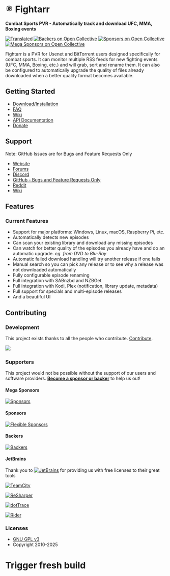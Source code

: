 # <img width="24px" src="./Logo/256.png" alt="Fightarr"></img> Fightarr

**Combat Sports PVR - Automatically track and download UFC, MMA, Boxing events**

[![Translated](https://translate.servarr.com/widget/servarr/fightarr/svg-badge.svg)](https://translate.servarr.com/engage/servarr/)
[![Backers on Open Collective](https://opencollective.com/Fightarr/backers/badge.svg)](#backers)
[![Sponsors on Open Collective](https://opencollective.com/Fightarr/sponsors/badge.svg)](#sponsors)
[![Mega Sponsors on Open Collective](https://opencollective.com/Fightarr/megasponsors/badge.svg)](#mega-sponsors)

Fightarr is a PVR for Usenet and BitTorrent users designed specifically for combat sports. It can monitor multiple RSS feeds for new fighting events (UFC, MMA, Boxing, etc.) and will grab, sort and rename them. It can also be configured to automatically upgrade the quality of files already downloaded when a better quality format becomes available.

## Getting Started

- [Download/Installation](https://fightarr.net/#downloads)
- [FAQ](https://fightarr.net/faq)
- [Wiki](https://fightarr.net/wiki)
- [API Documentation](https://fightarr.net/docs/api)
- [Donate](https://fightarr.net/donate)

## Support

Note: GitHub Issues are for Bugs and Feature Requests Only

- [Website](https://fightarr.net)
- [Forums](https://forums.fightarr.net)
- [Discord](https://discord.gg/M6BvZn5)
- [GitHub - Bugs and Feature Requests Only](https://github.com/Fightarr/Fightarr/issues)
- [Reddit](https://www.reddit.com/r/fightarr)
- [Wiki](https://fightarr.net/wiki)

## Features

### Current Features

- Support for major platforms: Windows, Linux, macOS, Raspberry Pi, etc.
- Automatically detects new episodes
- Can scan your existing library and download any missing episodes
- Can watch for better quality of the episodes you already have and do an automatic upgrade. _eg. from DVD to Blu-Ray_
- Automatic failed download handling will try another release if one fails
- Manual search so you can pick any release or to see why a release was not downloaded automatically
- Fully configurable episode renaming
- Full integration with SABnzbd and NZBGet
- Full integration with Kodi, Plex (notification, library update, metadata)
- Full support for specials and multi-episode releases
- And a beautiful UI

## Contributing

### Development

This project exists thanks to all the people who contribute. [Contribute](CONTRIBUTING.md).

<a href="https://github.com/Fightarr/Fightarr/graphs/contributors"><img src="https://opencollective.com/Fightarr/contributors.svg?width=890&button=false" /></a>

### Supporters

This project would not be possible without the support of our users and software providers.
[**Become a sponsor or backer**](https://opencollective.com/fightarr) to help us out!

#### Mega Sponsors

[![Sponsors](https://opencollective.com/fightarr/tiers/mega-sponsor.svg?width=890)](https://opencollective.com/fightarr/contribute/mega-sponsor-21443/checkout)

#### Sponsors

[![Flexible Sponsors](https://opencollective.com/fightarr/sponsors.svg?width=890)](https://opencollective.com/fightarr/contribute/sponsor-21457/checkout)

#### Backers

[![Backers](https://opencollective.com/fightarr/backers.svg?width=890)](https://opencollective.com/fightarr/contribute/backer-21442/checkout)

#### JetBrains

Thank you to [<img src="https://resources.jetbrains.com/storage/products/company/brand/logos/jetbrains.png" alt="JetBrains" width="96">](http://www.jetbrains.com/) for providing us with free licenses to their great tools

[<img src="https://resources.jetbrains.com/storage/products/company/brand/logos/TeamCity.png" alt="TeamCity" width="64">](http://www.jetbrains.com/teamcity/)

[<img src="https://resources.jetbrains.com/storage/products/company/brand/logos/ReSharper.png" alt="ReSharper" width="64">](http://www.jetbrains.com/resharper/)

[<img src="https://resources.jetbrains.com/storage/products/company/brand/logos/dotTrace.png" alt="dotTrace" width="64">](http://www.jetbrains.com/dottrace/)

[<img src="https://resources.jetbrains.com/storage/products/company/brand/logos/Rider.png" alt="Rider" width="64">](http://www.jetbrains.com/rider/)

### Licenses

- [GNU GPL v3](http://www.gnu.org/licenses/gpl.html)
- Copyright 2010-2025

# Trigger fresh build
